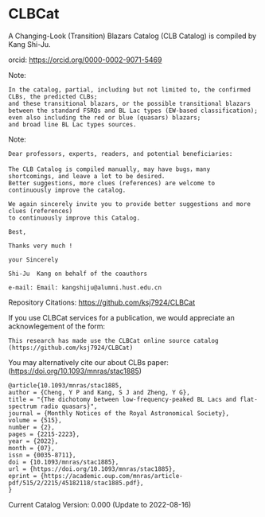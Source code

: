 # CLBCat
A Changing-Look (Transition) Blazars Catalog (CLB Catalog) is compiled by Kang Shi-Ju.

orcid: 
    https://orcid.org/0000-0002-9071-5469

Note:


    In the catalog, partial, including but not limited to, the confirmed CLBs, the predicted CLBs; 
    and these transitional blazars, or the possible transitional blazars 
    between the standard FSRQs and BL Lac types (EW-based classification);
    even also including the red or blue (quasars) blazars;
    and broad line BL Lac types sources.
    


Note: 

    Dear professors, experts, readers, and potential beneficiaries:
    
    The CLB Catalog is compiled manually, may have bugs，many shortcomings, and leave a lot to be desired. 
    Better suggestions, more clues (references) are welcome to continuously improve the catalog.

    We again sincerely invite you to provide better suggestions and more clues (references) 
    to continuously improve this Catalog.

    Best,
    
    Thanks very much !
    
    your Sincerely

    Shi-Ju  Kang on behalf of the coauthors

    e-mail: Email: kangshiju@alumni.hust.edu.cn







Repository Citations: https://github.com/ksj7924/CLBCat

If you use CLBCat services for a publication, we would appreciate an acknowlegement of the form:

    This research has made use the CLBCat online source catalog (https://github.com/ksj7924/CLBCat) 

You may alternatively cite our about CLBs paper: (https://doi.org/10.1093/mnras/stac1885)

    @article{10.1093/mnras/stac1885,
    author = {Cheng, Y P and Kang, S J and Zheng, Y G},
    title = "{The dichotomy between low-frequency-peaked BL Lacs and flat-spectrum radio quasars}",
    journal = {Monthly Notices of the Royal Astronomical Society},
    volume = {515},
    number = {2},
    pages = {2215-2223},
    year = {2022},
    month = {07},
    issn = {0035-8711},
    doi = {10.1093/mnras/stac1885},
    url = {https://doi.org/10.1093/mnras/stac1885},
    eprint = {https://academic.oup.com/mnras/article-pdf/515/2/2215/45182118/stac1885.pdf},
    }







Current Catalog Version: 0.000  (Update to 2022-08-16)
